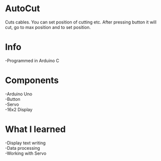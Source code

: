 # AutoCut
Cuts cables. You can set position of cutting etc. After pressing button it will cut, go to max position and to set position.

# Info
-Programmed in Arduino C<br>

# Components
-Arduino Uno<br>
-Button<br>
-Servo<br>
-16x2 Display

# What I learned
-Display text writing<br>
-Data processing<br>
-Working with Servo
